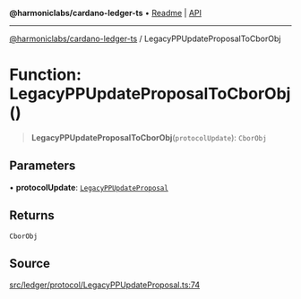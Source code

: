 **@harmoniclabs/cardano-ledger-ts** • [Readme](../Introduction) \| [API](../globals)

***

[@harmoniclabs/cardano-ledger-ts](../Introduction) / LegacyPPUpdateProposalToCborObj

# Function: LegacyPPUpdateProposalToCborObj()

> **LegacyPPUpdateProposalToCborObj**(`protocolUpdate`): `CborObj`

## Parameters

• **protocolUpdate**: [`LegacyPPUpdateProposal`](../type-aliases/LegacyPPUpdateProposal)

## Returns

`CborObj`

## Source

[src/ledger/protocol/LegacyPPUpdateProposal.ts:74](https://github.com/HarmonicLabs/cardano-ledger-ts/blob/d1659b0/src/ledger/protocol/LegacyPPUpdateProposal.ts#L74)
